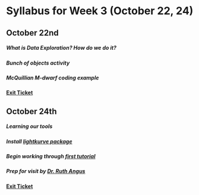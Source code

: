 # Syllabus for Week 3 (October 22, 24)


## October 22nd
##### What is Data Exploration? How do we do it?
##### Bunch of objects activity 
##### McQuillian M-dwarf coding example
#### [Exit Ticket](https://docs.google.com/forms/d/e/1FAIpQLSfftMKYctEGVfuiOdgorBKmERJeUBgbRL4rlHf1-kWgpKU_Tg/viewform?usp=sf_link)


## October 24th
##### Learning our tools
##### Install [lightkurve package](https://docs.lightkurve.org/quickstart.html) 
##### Begin working through [first tutorial](https://docs.lightkurve.org/tutorials/01-what-are-lightcurves.html)
##### Prep for visit by [Dr. Ruth Angus](https://ruthangus.github.io/index.html) 
#### [Exit Ticket](https://docs.google.com/forms/d/e/1FAIpQLSfftMKYctEGVfuiOdgorBKmERJeUBgbRL4rlHf1-kWgpKU_Tg/viewform?usp=sf_link)
